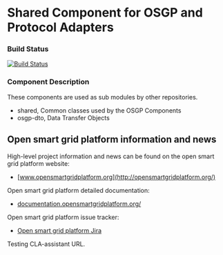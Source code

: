 # Shared Component for OSGP and Protocol Adapters

### Build Status

[![Build Status](http://ci.opensmartgridplatform.org/job/OSGP_Shared_master/badge/icon?style=plastic)](http://ci.opensmartgridplatform.org/job/OSGP_Shared_master/)

### Component Description

These components are used as sub modules by other repositories.

- shared, Common classes used by the OSGP Components
- osgp-dto, Data Transfer Objects

## Open smart grid platform information and news

High-level project information and news can be found on the open smart grid platform website: 
* [www.opensmartgridplatform.org](http://opensmartgridplatform.org/)

Open smart grid platform detailed documentation:
* [documentation.opensmartgridplatform.org/](http://documentation.opensmartgridplatform.org/)

Open smart grid platform issue tracker:
* [Open smart grid platform Jira](https://smartsocietyservices.atlassian.net/projects/OC/issues/)

Testing CLA-assistant URL.
